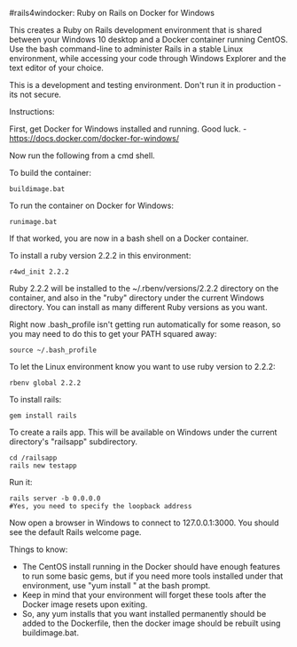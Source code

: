 #rails4windocker: Ruby on Rails on Docker for Windows

This creates a Ruby on Rails development environment that is shared between your Windows 10 desktop and a Docker container running CentOS. Use the bash command-line to administer Rails in a stable Linux environment, while accessing your code through Windows Explorer and the text editor of your choice.

This is a development and testing environment. Don't run it in production - its not secure.


Instructions:

First, get Docker for Windows installed and running. Good luck. - https://docs.docker.com/docker-for-windows/

Now run the following from a cmd shell.

  To build the container:

    buildimage.bat

  To run the container on Docker for Windows:

    runimage.bat

  If that worked, you are now in a bash shell on a Docker container.

  To install a ruby version 2.2.2 in this environment:

    r4wd_init 2.2.2

  Ruby 2.2.2 will be installed to the ~/.rbenv/versions/2.2.2 directory on the container, and also in the "ruby" directory under the current Windows directory. You can install as many different Ruby versions as you want.

  Right now .bash_profile isn't getting run automatically for some reason, so you may need to do this to get your PATH squared away:

    source ~/.bash_profile

  To let the Linux environment know you want to use ruby version to 2.2.2:

    rbenv global 2.2.2

  To install rails:

    gem install rails

  To create a rails app. This will be available on Windows under the current directory's "railsapp" subdirectory.

    cd /railsapp
    rails new testapp

  Run it:

    rails server -b 0.0.0.0
    #Yes, you need to specify the loopback address

  Now open a browser in Windows to connect to 127.0.0.1:3000. You should see the default Rails welcome page.

Things to know:

* The CentOS install running in the Docker should have enough features to run some basic gems, but if you need more tools installed under that environment, use "yum install <tool>" at the bash prompt.
* Keep in mind that your environment will forget these tools after the Docker image resets upon exiting.
* So, any yum installs that you want installed permanently should be added to the Dockerfile, then the docker image should be rebuilt using buildimage.bat.

